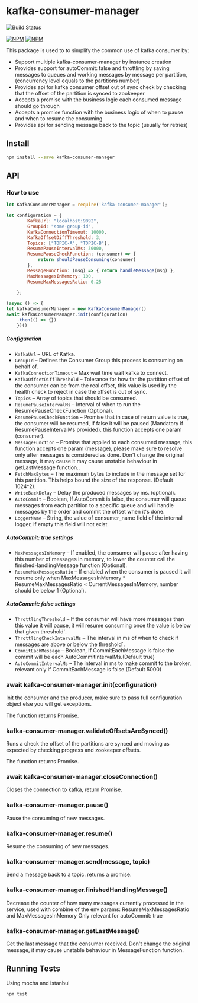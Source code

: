 # kafka-consumer-manager

[![Build Status](https://travis-ci.org/enudler/kafka-consumer-manager.svg?branch=master)](https://travis-ci.org/enudler/kafka-consumer-manager)

[![NPM](https://nodei.co/npm/kafka-consumer-manager.png?downloads=true&downloadRank=true&stars=true)](https://nodei.co/npm/kafka-consumer-manager/)
[![NPM](https://nodei.co/npm-dl/kafka-consumer-manager.png?months=1)](https://nodei.co/npm/kafka-consumer-manager/)

This package is used to to simplify the common use of kafka consumer by:
* Support multiple kafka-consumer-manager by instance creation
* Provides support for autoCommit: false and throttling by saving messages to queues and working messages by message per partition, (concurrency level equals to the partitions number)
* Provides api for kafka consumer offset out of sync check by checking that the offset of the partition is synced to zookeeper
* Accepts a promise with the business logic each consumed message should go through
* Accepts a promise function with the business logic of when to pause and when to resume the consuming
* Provides api for sending message back to the topic (usually for retries)


## Install
```bash
npm install --save kafka-consumer-manager
```

## API

### How to use

```js
let KafkaConsumerManager = require('kafka-consumer-manager');
```

```js
let configuration = {
        KafkaUrl: "localhost:9092",
        GroupId: "some-group-id",
        KafkaConnectionTimeout: 10000,
        KafkaOffsetDiffThreshold: 3,
        Topics: ["TOPIC-A", "TOPIC-B"],
        ResumePauseIntervalMs: 30000,
        ResumePauseCheckFunction: (consumer) => {
            return shouldPauseConsuming(consumer)
        },
        MessageFunction: (msg) => { return handleMessage(msg) },
        MaxMessagesInMemory: 100,
        ResumeMaxMessagesRatio: 0.25
        
    };

```

```js   
(async () => {
let kafkaConsumerManager = new KafkaConsumerManager()
await kafkaConsumerManager.init(configuration)
    .then(() => {})
    })()
```
##### Configuration

* `KafkaUrl` &ndash; URL of Kafka.
* `GroupId` &ndash; Defines the Consumer Group this process is consuming on behalf of.
* `KafkaConnectionTimeout` &ndash; Max wait time wait kafka to connect.
* `KafkaOffsetDiffThreshold` &ndash; Tolerance for how far the partition offset of the consumer can be from the real offset, this value is used by the health check to reject in case the offset is out of sync.
* `Topics` &ndash; Array of topics that should be consumed.
* `ResumePauseIntervalMs` &ndash; Interval of when to run the ResumePauseCheckFunction (Optional).
* `ResumePauseCheckFunction` &ndash; Promise that in case of return value is true, the consumer will be resumed, if false it will be paused (Mandatory if ResumePauseIntervalMs provided). this function accepts one param (consumer).
* `MessageFunction` &ndash; Promise that applied to each consumed message, this function accepts one param (message), please make sure to resolve only after messages is considered as done. Don't change the original message, it may cause it may cause unstable behaviour in getLastMessage function..
* `FetchMaxBytes` &ndash; The maximum bytes to include in the message set for this partition. This helps bound the size of the response. (Default 1024^2).
* `WriteBackDelay` &ndash; Delay the produced messages by ms. (optional).
* `AutoCommit` &ndash; Boolean, If AutoCommit is false, the consumer will queue messages from each partition to a specific queue and will handle messages by the order and commit the offset when it's done.
* `LoggerName` &ndash; String, the value of consumer_name field of the internal logger, if empty this field will not exist.


##### AutoCommit: true settings

* `MaxMessagesInMemory` &ndash; If enabled, the consumer will pause after having this number of messages in memory, to lower the counter call the finishedHandlingMessage function (Optional).
* `ResumeMaxMessagesRatio` &ndash; If enabled when the consumer is paused it will resume only when MaxMessagesInMemory * ResumeMaxMessagesRatio < CurrentMessagesInMemory, number should be below 1 (Optional).

##### AutoCommit: false settings

* `ThrottlingThreshold` &ndash; If the consumer will have more messages than this value it will pause, it will resume consuming once the value is below that given threshold`.
* `ThrottlingCheckIntervalMs` &ndash; The interval in ms of when to check if messages are above or below the threshold`.
* `CommitEachMessage` &ndash; Boolean, If CommitEachMessage is false the commit will be each AutoCommitIntervalMs.(Default true)
* `AutoCommitIntervalMs` &ndash; The interval in ms to make commit to the broker, relevant only if CommitEachMessage is false.(Default 5000)

### await kafka-consumer-manager.init(configuration)

Init the consumer and the producer, make sure to pass full configuration object else you will get exceptions.

The function returns Promise.

### kafka-consumer-manager.validateOffsetsAreSynced()

Runs a check the offset of the partitions are synced and moving as expected by checking progress and zookeeper offsets.

The function returns Promise.

### await kafka-consumer-manager.closeConnection()

Closes the connection to kafka, return Promise.

### kafka-consumer-manager.pause()

Pause the consuming of new messages.

### kafka-consumer-manager.resume()

Resume the consuming of new messages.

### kafka-consumer-manager.send(message, topic)

Send a message back to a topic. returns a promise.

### kafka-consumer-manager.finishedHandlingMessage()

Decrease the counter of how many messages currently processed in the service, used with combine of the env params: ResumeMaxMessagesRatio and MaxMessagesInMemory
Only relevant for autoCommit: true

### kafka-consumer-manager.getLastMessage()

Get the last message that the consumer received. Don't change the original message, it may cause unstable behaviour in MessageFunction function.

## Running Tests
Using mocha and istanbul 
```bash
npm test
```